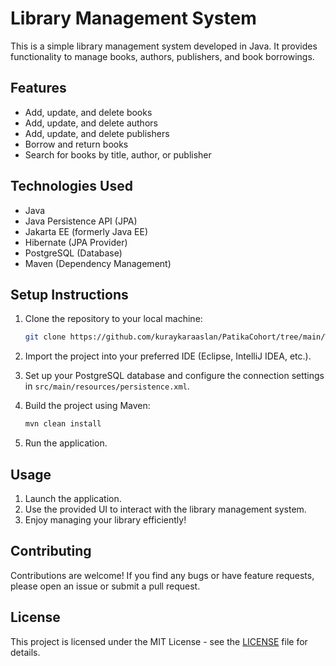 # Library Management System

This is a simple library management system developed in Java. It provides functionality to manage books, authors, publishers, and book borrowings.

## Features

- Add, update, and delete books
- Add, update, and delete authors
- Add, update, and delete publishers
- Borrow and return books
- Search for books by title, author, or publisher

## Technologies Used

- Java
- Java Persistence API (JPA)
- Jakarta EE (formerly Java EE)
- Hibernate (JPA Provider)
- PostgreSQL (Database)
- Maven (Dependency Management)

## Setup Instructions

1. Clone the repository to your local machine:

    ```bash
    git clone https://github.com/kuraykaraaslan/PatikaCohort/tree/main/WeekTenLibraryManagement
    ```

2. Import the project into your preferred IDE (Eclipse, IntelliJ IDEA, etc.).
3. Set up your PostgreSQL database and configure the connection settings in `src/main/resources/persistence.xml`.
4. Build the project using Maven:

    ```bash
    mvn clean install
    ```

5. Run the application.

## Usage

1. Launch the application.
2. Use the provided UI to interact with the library management system.
3. Enjoy managing your library efficiently!

## Contributing

Contributions are welcome! If you find any bugs or have feature requests, please open an issue or submit a pull request.

## License

This project is licensed under the MIT License - see the [LICENSE](LICENSE) file for details.
